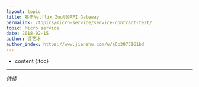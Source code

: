 ```yaml
---
layout: topic
title: 基于Netflix Zuul的API Gateway
permalink: /topics/micro-service/service-contract-test/
topic: Micro service
date: 2018-02-15
author: 谭艺冰
author_index: https://www.jianshu.com/u/a6b3075161bd
---
```


* content
{:toc}

---

*待续*

